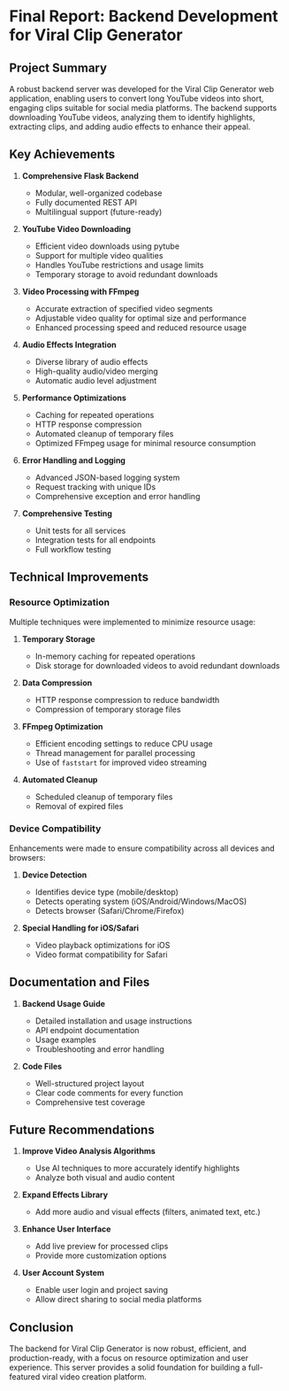 # Final Report: Backend Development for Viral Clip Generator

## Project Summary

A robust backend server was developed for the Viral Clip Generator web application, enabling users to convert long YouTube videos into short, engaging clips suitable for social media platforms. The backend supports downloading YouTube videos, analyzing them to identify highlights, extracting clips, and adding audio effects to enhance their appeal.

## Key Achievements

1. **Comprehensive Flask Backend**
   - Modular, well-organized codebase
   - Fully documented REST API
   - Multilingual support (future-ready)

2. **YouTube Video Downloading**
   - Efficient video downloads using pytube
   - Support for multiple video qualities
   - Handles YouTube restrictions and usage limits
   - Temporary storage to avoid redundant downloads

3. **Video Processing with FFmpeg**
   - Accurate extraction of specified video segments
   - Adjustable video quality for optimal size and performance
   - Enhanced processing speed and reduced resource usage

4. **Audio Effects Integration**
   - Diverse library of audio effects
   - High-quality audio/video merging
   - Automatic audio level adjustment

5. **Performance Optimizations**
   - Caching for repeated operations
   - HTTP response compression
   - Automated cleanup of temporary files
   - Optimized FFmpeg usage for minimal resource consumption

6. **Error Handling and Logging**
   - Advanced JSON-based logging system
   - Request tracking with unique IDs
   - Comprehensive exception and error handling

7. **Comprehensive Testing**
   - Unit tests for all services
   - Integration tests for all endpoints
   - Full workflow testing

## Technical Improvements

### Resource Optimization

Multiple techniques were implemented to minimize resource usage:

1. **Temporary Storage**
   - In-memory caching for repeated operations
   - Disk storage for downloaded videos to avoid redundant downloads

2. **Data Compression**
   - HTTP response compression to reduce bandwidth
   - Compression of temporary storage files

3. **FFmpeg Optimization**
   - Efficient encoding settings to reduce CPU usage
   - Thread management for parallel processing
   - Use of `faststart` for improved video streaming

4. **Automated Cleanup**
   - Scheduled cleanup of temporary files
   - Removal of expired files

### Device Compatibility

Enhancements were made to ensure compatibility across all devices and browsers:

1. **Device Detection**
   - Identifies device type (mobile/desktop)
   - Detects operating system (iOS/Android/Windows/MacOS)
   - Detects browser (Safari/Chrome/Firefox)

2. **Special Handling for iOS/Safari**
   - Video playback optimizations for iOS
   - Video format compatibility for Safari

## Documentation and Files

1. **Backend Usage Guide**
   - Detailed installation and usage instructions
   - API endpoint documentation
   - Usage examples
   - Troubleshooting and error handling

2. **Code Files**
   - Well-structured project layout
   - Clear code comments for every function
   - Comprehensive test coverage

## Future Recommendations

1. **Improve Video Analysis Algorithms**
   - Use AI techniques to more accurately identify highlights
   - Analyze both visual and audio content

2. **Expand Effects Library**
   - Add more audio and visual effects (filters, animated text, etc.)

3. **Enhance User Interface**
   - Add live preview for processed clips
   - Provide more customization options

4. **User Account System**
   - Enable user login and project saving
   - Allow direct sharing to social media platforms

## Conclusion

The backend for Viral Clip Generator is now robust, efficient, and production-ready, with a focus on resource optimization and user experience. This server provides a solid foundation for building a full-featured viral video creation platform.
